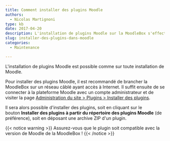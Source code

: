 ```yaml
---
title: Comment installer des plugins Moodle
authors:
  - Nicolas Martignoni
type: kb
date: 2017-04-20
description: L'installation de plugins Moodle sur la MoodleBox s'effectue comme sur n'importe quel serveur Moodle
slug: installer-des-plugins-dans-moodle
categories:
  - Maintenance

---
```

L'installation de plugins Moodle est possible comme sur toute installation de Moodle.

Pour installer des plugins Moodle, il est recommandé de brancher la MoodleBox sur un réseau câblé ayant accès à Internet. Il suffit ensuite de se connecter à la plateforme Moodle avec un compte administrateur et de visiter la page [Administration du site > Plugins > Installer des plugins][1].

Il sera alors possible d'installer des plugins, soit en cliquant sur le bouton __Installer des plugins à partir du répertoire des plugins Moodle__ (de préférence), soit en déposant une archive ZIP d'un plugin.

{{< notice warning >}}
Assurez-vous que le plugin soit compatible avec la version de Moodle de la MoodleBox !
{{< /notice >}}

 [1]: http://moodlebox.home/admin/tool/installaddon/index.php
